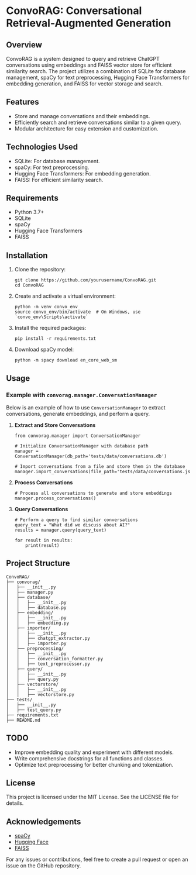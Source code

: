 # ConvoRAG: Conversational Retrieval-Augmented Generation

## Overview

ConvoRAG is a system designed to query and retrieve ChatGPT conversations using embeddings and FAISS vector store for efficient similarity search. The project utilizes a combination of SQLite for database management, spaCy for text preprocessing, Hugging Face Transformers for embedding generation, and FAISS for vector storage and search.

## Features

- Store and manage conversations and their embeddings.
- Efficiently search and retrieve conversations similar to a given query.
- Modular architecture for easy extension and customization.

## Technologies Used

- SQLite: For database management.
- spaCy: For text preprocessing.
- Hugging Face Transformers: For embedding generation.
- FAISS: For efficient similarity search.

## Requirements

- Python 3.7+
- SQLite
- spaCy
- Hugging Face Transformers
- FAISS

## Installation

1. Clone the repository:

   ```
   git clone https://github.com/yourusername/ConvoRAG.git
   cd ConvoRAG
   ```

2. Create and activate a virtual environment:

   ```
   python -m venv convo_env
   source convo_env/bin/activate  # On Windows, use `convo_env\Scripts\activate`
   ```

3. Install the required packages:

   ```
   pip install -r requirements.txt
   ```

4. Download spaCy model:

   ```
   python -m spacy download en_core_web_sm
   ```

## Usage

### Example with `convorag.manager.ConversationManager`

Below is an example of how to use `ConversationManager` to extract conversations, generate embeddings, and perform a query.

1. **Extract and Store Conversations**

   ```
   from convorag.manager import ConversationManager

   # Initialize ConversationManager with database path
   manager = ConversationManager(db_path='tests/data/conversations.db')

   # Import conversations from a file and store them in the database
   manager.import_conversations(file_path='tests/data/conversations.json')
   ```

2. **Process Conversations**

   ```
   # Process all conversations to generate and store embeddings
   manager.process_conversations()
   ```

3. **Query Conversations**

   ```
   # Perform a query to find similar conversations
   query_text = "What did we discuss about AI?"
   results = manager.query(query_text)

   for result in results:
       print(result)
   ```

## Project Structure

```
ConvoRAG/
├── convorag/
│   ├── __init__.py
│   ├── manager.py
│   ├── database/
│   │   ├── __init__.py
│   │   ├── database.py
│   ├── embedding/
│   │   ├── __init__.py
│   │   ├── embedding.py
│   ├── importer/
│   │   ├── __init__.py
│   │   ├── chatgpt_extractor.py
│   │   ├── importer.py
│   ├── preprocessing/
│   │   ├── __init__.py
│   │   ├── conversation_formatter.py
│   │   ├── text_preprocessor.py
│   ├── query/
│   │   ├── __init__.py
│   │   ├── query.py
│   ├── vectorstore/
│   │   ├── __init__.py
│   │   ├── vectorstore.py
├── tests/
│   ├── __init__.py
│   ├── test_query.py
├── requirements.txt
├── README.md
```

## TODO

- Improve embedding quality and experiment with different models.
- Write comprehensive docstrings for all functions and classes.
- Optimize text preprocessing for better chunking and tokenization.

## License

This project is licensed under the MIT License. See the LICENSE file for details.

## Acknowledgements

- [spaCy](https://spacy.io/)
- [Hugging Face](https://huggingface.co/)
- [FAISS](https://github.com/facebookresearch/faiss)

For any issues or contributions, feel free to create a pull request or open an issue on the GitHub repository.
